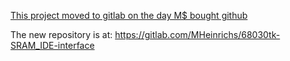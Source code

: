 [This project moved to gitlab on the day M$ bought github](https://gitlab.com/MHeinrichs/68030tk-SRAM_IDE-interface)

The new repository is at: https://gitlab.com/MHeinrichs/68030tk-SRAM_IDE-interface